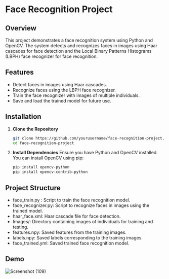 # Face Recognition Project

## Overview

This project demonstrates a face recognition system using Python and OpenCV. The system detects and recognizes faces in images using Haar cascades for face detection and the Local Binary Patterns Histograms (LBPH) face recognizer for face recognition.

## Features

- Detect faces in images using Haar cascades.
- Recognize faces using the LBPH face recognizer.
- Train the face recognizer with images of multiple individuals.
- Save and load the trained model for future use.

## Installation

1. **Clone the Repository**
   ```sh
   git clone https://github.com/yourusername/face-recognition-project.git
   cd face-recognition-project

2. **Install Dependencies**
   Ensure you have Python and OpenCV installed. You can install OpenCV using pip:
   
   ```sh
   pip install opencv-python
   pip install opencv-contrib-python

## Project Structure
 * face_train.py : Script to train the face recognition model.
 * face_recognizer.py: Script to recognize faces in images using the trained model.
 * haar_face.xml: Haar cascade file for face detection.
 * Images/: Directory containing images of individuals for training and testing.
 * features.npy: Saved features from the training images.
 * labels.npy: Saved labels corresponding to the training images.
 * face_trained.yml: Saved trained face recognition model.

## Demo
![Screenshot (109)](https://github.com/aaweshmanyar/face-recognition-/assets/108227269/040eb98a-7e9d-4b62-a669-44d3e9b77adf)


